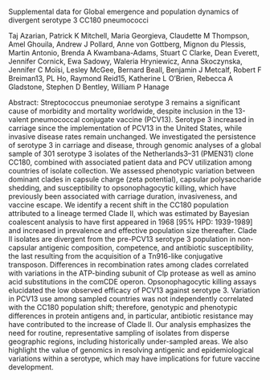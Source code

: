 Supplemental data for Global emergence and population dynamics of divergent serotype 3 CC180 pneumococci 

Taj Azarian, Patrick K Mitchell, Maria Georgieva, Claudette M Thompson, Amel Ghouila, Andrew J Pollard, Anne von Gottberg, Mignon du Plessis, Martin Antonio, Brenda A Kwambana-Adams, Stuart C Clarke, Dean Everett, Jennifer Cornick, Ewa Sadowy, Waleria Hryniewicz, Anna Skoczynska, Jennifer C Moïsi, Lesley McGee, Bernard Beall, Benjamin J Metcalf, Robert F Breiman13, PL Ho, Raymond Reid15, Katherine L O’Brien, Rebecca A Gladstone, Stephen D Bentley, William P Hanage

Abstract:
Streptococcus pneumoniae serotype 3 remains a significant cause of morbidity and mortality worldwide, despite inclusion in the 13-valent pneumococcal conjugate vaccine (PCV13).  Serotype 3 increased in carriage since the implementation of PCV13 in the United States, while invasive disease rates remain unchanged.  We investigated the persistence of serotype 3 in carriage and disease, through genomic analyses of a global sample of 301 serotype 3 isolates of the Netherlands3–31 (PMEN31) clone CC180, combined with associated patient data and PCV utilization among countries of isolate collection.  We assessed phenotypic variation between dominant clades in capsule charge (zeta potential), capsular polysaccharide shedding, and susceptibility to opsonophagocytic killing, which have previously been associated with carriage duration, invasiveness, and vaccine escape.  We identify a recent shift in the CC180 population attributed to a lineage termed Clade II, which was estimated by Bayesian coalescent analysis to have first appeared in 1968 [95% HPD: 1939-1989] and increased in prevalence and effective population size thereafter.  Clade II isolates are divergent from the pre-PCV13 serotype 3 population in non-capsular antigenic composition, competence, and antibiotic susceptibility, the last resulting from the acquisition of a Tn916-like conjugative transposon.  Differences in recombination rates among clades correlated with variations in the ATP-binding subunit of Clp protease as well as amino acid substitutions in the comCDE operon.  Opsonophagocytic killing assays elucidated the low observed efficacy of PCV13 against serotype 3.  Variation in PCV13 use among sampled countries was not independently correlated with the CC180 population shift; therefore, genotypic and phenotypic differences in protein antigens and, in particular, antibiotic resistance may have contributed to the increase of Clade II.  Our analysis emphasizes the need for routine, representative sampling of isolates from disperse geographic regions, including historically under-sampled areas.  We also highlight the value of genomics in resolving antigenic and epidemiological variations within a serotype, which may have implications for future vaccine development. 
